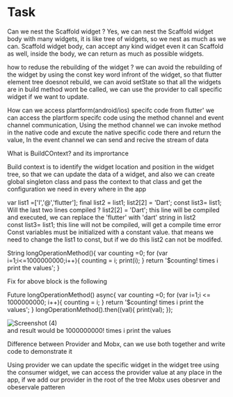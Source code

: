 # Task
Can we nest the Scaffold widget ? 
Yes, we can nest the Scaffold widget body with many widgets, it is like tree of widgets, so we nest as much as we can. Scaffold widget body, can accept any kind widget even it can Scaffold as well, inside the body, we can return as much as possible widgets.

how to reduse the rebuilding of the widget ?
we can avoid the rebuilding of the widget by using the const key word infront of the widget, so that flutter element tree doesnot rebuild, we can avoid setState so that all the widgets are in build method wont be called, we can use the provider to call specific widget if we want to update.

How can we access plartform(android/ios) specifc code from flutter'
we can access the plartform specifc code using the method channel and event channel communication, Using the method channel we can invoke method in the native code and excute the native specific code there and return the value, In the event channel we can send and recive the stream of data 

What is BuildCOntext? and its imprortance 

Build context is to identify the widget location and position in the widget tree, so that we can update the data of a widget, and also we can create global singleton class and pass the context to that class and get the configuration we need in every where in the app

var list1 =['I','@','flutter'];
final list2 = list1;
list2[2] = 'Dart';
const list3= list1;
Will the last two lines compiled ?
list2[2] = 'Dart'; this line will be compiled and executed, we can replace the 'flutter' with 'dart' string in list2  
const list3= list1;  this line will not be compiled, will get a compile time error Const variables must be initialized with a constant value. that means we need to change the list1 to const, but if we do this list2 can not be modifed.
  
 String  longOperationMethod(){
    var counting =0;
    for (var i=1;i<=1000000000;i++){
      counting = i;
      print(i);
    }
     return '$counting! times i print the values';
  }
  
  Fix for above block is the following 
  
   Future<String>  longOperationMethod() async{
    var counting =0;
    for (var i=1;i <= 1000000000; i++){
      counting = i;
    }
     return '$counting! times i print the values';
  }
  longOperationMethod().then((val){
    print(val);
  });
  
 ![Screenshot (4)](https://user-images.githubusercontent.com/12562731/200171343-e07c8572-2abe-4dba-a194-0f2d5c49e97d.png)                               
  and result would be 1000000000! times i print the values
  
Difference between Provider and Mobx, can we use both together and write code to demonstrate it 

Using provider we can update the specific widget in the widget tree using the consumer widget, we can access the provider value at any place in the app, if we add our provider in the root of the tree 
Mobx uses obesrver and obeservale patteren 
  
  
  
